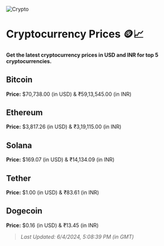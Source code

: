 
![Crypto](https://www.techguide.com.au/wp-content/uploads/2020/11/crypto3.jpeg)

# Cryptocurrency Prices 🪙📈

#### Get the latest cryptocurrency prices in USD and INR for top 5 cryptocurrencies.

## Bitcoin

**Price:** $70,738.00 (in USD) & ₹59,13,545.00 (in INR)

## Ethereum

**Price:** $3,817.26 (in USD) & ₹3,19,115.00 (in INR)

## Solana

**Price:** $169.07 (in USD) & ₹14,134.09 (in INR)

## Tether

**Price:** $1.00 (in USD) & ₹83.61 (in INR)

## Dogecoin

**Price:** $0.16 (in USD) & ₹13.45 (in INR)

> _Last Updated: 6/4/2024, 5:08:39 PM (in GMT)_
